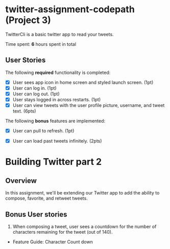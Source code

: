 # twitter-assignment-codepath (Project 3)

TwitterCli is a basic twitter app to read your tweets.

Time spent: **6** hours spent in total

## User Stories

The following **required** functionality is completed:

- [X] User sees app icon in home screen and styled launch screen. (1pt)
- [x] User can log in. (1pt)
- [x] User can log out. (1pt)
- [x] User stays logged in across restarts. (1pt)
- [x] User can view tweets with the user profile picture, username, and tweet text. (6pts)

The following **bonus** features are implemented:

- [x] User can pull to refresh. (1pt)
- [x] User can load past tweets infinitely. (2pts)



# Building Twitter part 2

## Overview
In this assignment, we'll be extending our Twitter app to add the ability to compose, favorite, and retweet tweets.


## Bonus User stories

1. When composing a tweet, user sees a countdown for the number of characters remaining for the tweet (out of 140).
  - Feature Guide: Character Count down


